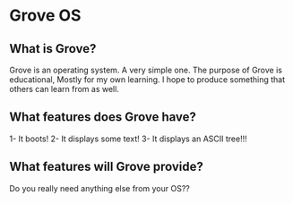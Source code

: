 # Grove OS

## What is Grove? ##
Grove is an operating system. A very simple one. The purpose of Grove is educational, Mostly for my own learning. I hope to produce something that others can learn from as well.

## What features does Grove have? ##
1- It boots!
2- It displays some text!
3- It displays an ASCII tree!!!

## What features will Grove provide?  ##
Do you really need anything else from your OS??



